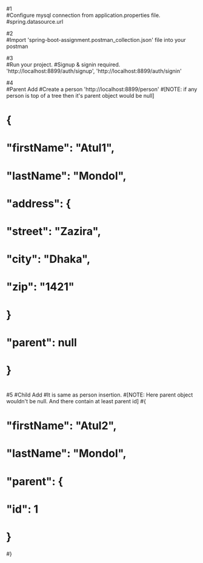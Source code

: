 #1<br>
#Configure mysql connection from application.properties file. 
#spring.datasource.url

#2<br>
#Import 'spring-boot-assignment.postman_collection.json' file into your postman

#3<br>
#Run your project.
#Signup & signin required. 'http://localhost:8899/auth/signup', 'http://localhost:8899/auth/signin' 

#4<br>
#Parent Add
#Create a person 'http://localhost:8899/person'
#[NOTE: if any person is top of a tree then it's parent object would be null]
#
#   {
#       "firstName": "Atul1",
#       "lastName": "Mondol",
#       "address": {
#           "street": "Zazira",
#           "city": "Dhaka",
#           "zip": "1421"
#        }
#       "parent": null
#   }
#

#5
#Child Add
#It is same as person insertion.
#[NOTE: Here parent object wouldn't be null. And there contain at least parent id]
#{
#   "firstName": "Atul2",
#   "lastName": "Mondol",
#   "parent": {
#       "id": 1
#   }
#}
